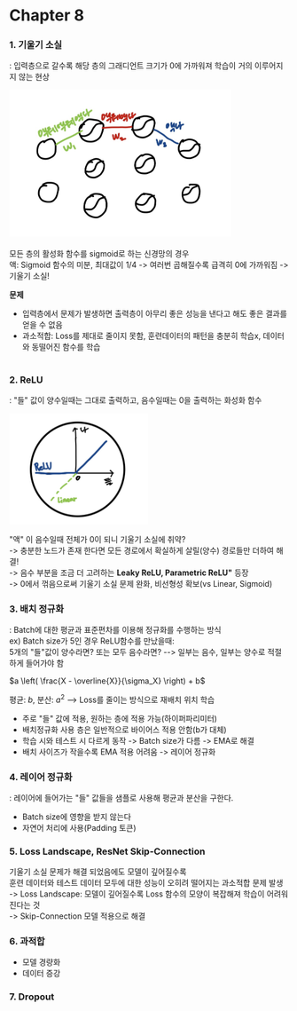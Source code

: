 # Chapter 8

### 1. 기울기 소실
: 입력층으로 갈수록 해당 층의 그래디언트 크기가 0에 가까워져 학습이 거의 이루어지지 않는 현상

<img src="./img/Chapter8_1.jpg" alt="sigmoid" width="400"/><br>
<br>
모든 층의 활성화 함수를 sigmoid로 하는 신경망의 경우<br>
액: Sigmoid 함수의 미분, 최대값이 1/4 -> 여러번 곱해질수록 급격히 0에 가까워짐 -> 기울기 소실!   
   
**문제**
- 입력층에서 문제가 발생하면 출력층이 아무리 좋은 성능을 낸다고 해도 좋은 결과를 얻을 수 없음
- 과소적합: Loss를 제대로 줄이지 못함, 훈련데이터의 패턴을 충분히 학습x, 데이터와 동떨어진 함수를 학습   
    <br>
### 2. ReLU
: "들" 값이 양수일때는 그대로 출력하고, 음수일때는 0을 출력하는 화성화 함수
<p align="left">
  <img src="./img/Chapter8_2.jpg" alt="ReLU" width="250">
</p>


"액" 이 음수일때 전체가 0이 되니 기울기 소실에 취약?    
-> 충분한 노드가 존재 한다면 모든 경로에서 확실하게 살릴(양수) 경로들만 더하여 해결!   
-> 음수 부분을 조금 더 고려하는 **Leaky ReLU, Parametric ReLU"** 등장   
-> 0에서 꺾음으로써 기울기 소실 문제 완화, 비선형성 확보(vs Linear, Sigmoid) <br>
### 3. 배치 정규화
: Batch에 대한 평균과 표준편차를 이용해 정규화를 수행하는 방식   
ex) Batch size가 5인 경우 ReLU함수를 만났을때:   
5개의 "들"값이 양수라면? 또는 모두 음수라면? --> 일부는 음수, 일부는 양수로 적절하게 들어가야 함  
       
$a \left( \frac{X - \overline{X}}{\sigma_X} \right) + b$   
   
평균: $b$, 분산: $a^2$ --> Loss를 줄이는 방식으로 재배치 위치 학습   
- 주로 "들" 값에 적용, 원하는 층에 적용 가능(하이퍼파리미터)
- 배치정규화 사용 층은 일반적으로 바이어스 적용 안함(b가 대체)
- 학습 시와 테스트 시 다르게 동작 -> Batch size가 다름 -> EMA로 해결
- 배치 사이즈가 작을수록 EMA 적용 어려움 -> 레이어 정규화   
   
### 4. 레이어 정규화
: 레이어에 들어가는 "들" 값들을 샘플로 사용해 평균과 분산을 구한다.
- Batch size에 영향을 받지 않는다
- 자연어 처리에 사용(Padding 토큰)
   
### 5. Loss Landscape, ResNet Skip-Connection
기울기 소실 문제가 해결 되었음에도 모델이 깊어질수록 <br>
훈련 데이터와 테스트 데이터 모두에 대한 성능이 오히려 떨어지는 과소적합 문제 발생
-> Loss Landscape: 모델이 깊어질수록 Loss 함수의 모양이 복잡해져 학습이 어려워진다는 것   
-> Skip-Connection 모델 적용으로 해결
<br>

### 6. 과적합
- 모델 경량화
- 데이터 증강

### 7. Dropout





   





